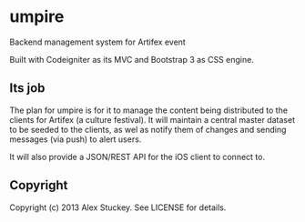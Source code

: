 umpire
======

Backend management system for Artifex event

Built with Codeigniter as its MVC and Bootstrap 3 as CSS engine.

Its job
-------

The plan for umpire is for it to manage the content being distributed to the clients for Artifex (a culture festival). It will maintain a central master dataset to be seeded to the clients, as wel as notify them of changes and sending messages (via push) to alert users.

It will also provide a JSON/REST API for the iOS client to connect to.

Copyright
---------

Copyright (c) 2013 Alex Stuckey. See LICENSE for details.

